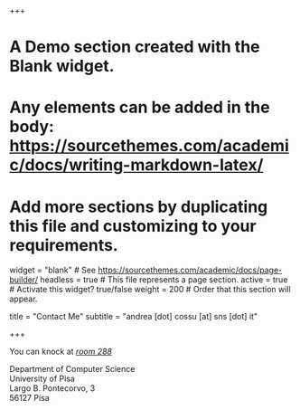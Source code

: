 +++
# A Demo section created with the Blank widget.
# Any elements can be added in the body: https://sourcethemes.com/academic/docs/writing-markdown-latex/
# Add more sections by duplicating this file and customizing to your requirements.

widget = "blank"  # See https://sourcethemes.com/academic/docs/page-builder/
headless = true  # This file represents a page section.
active = true  # Activate this widget? true/false
weight = 200  # Order that this section will appear.

title = "Contact Me"
subtitle = "andrea [dot] cossu [at] sns [dot] it"

+++

You can knock at [_room 288_](https://my.matterport.com/show/?m=1aPZ9S8PuiY&sr=-2.98,.57&ss=23)

Department of Computer Science  
University of Pisa  
Largo B. Pontecorvo, 3  
56127 Pisa